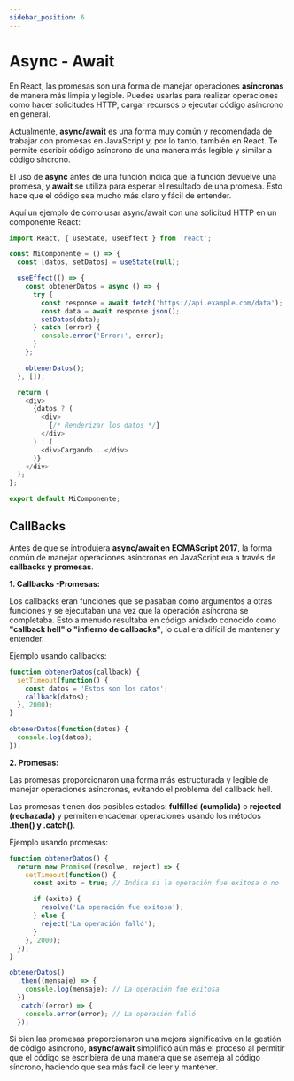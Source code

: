 ```yaml
---
sidebar_position: 6
---
```


# Async - Await

En React, las promesas son una forma de manejar operaciones **asíncronas** de manera más limpia y legible. Puedes usarlas para realizar operaciones como hacer solicitudes HTTP, cargar recursos o ejecutar código asíncrono en general. 

Actualmente, **async/await** es una forma muy común y recomendada de trabajar con promesas en JavaScript y, por lo tanto, también en React. Te permite escribir código asíncrono de una manera más legible y similar a código síncrono.

El uso de **async** antes de una función indica que la función devuelve una promesa, y **await** se utiliza para esperar el resultado de una promesa. Esto hace que el código sea mucho más claro y fácil de entender.

Aquí un ejemplo de cómo usar async/await con una solicitud HTTP en un componente React:

```js
import React, { useState, useEffect } from 'react';

const MiComponente = () => {
  const [datos, setDatos] = useState(null);

  useEffect(() => {
    const obtenerDatos = async () => {
      try {
        const response = await fetch('https://api.example.com/data');
        const data = await response.json();
        setDatos(data);
      } catch (error) {
        console.error('Error:', error);
      }
    };

    obtenerDatos();
  }, []);

  return (
    <div>
      {datos ? (
        <div>
          {/* Renderizar los datos */}
        </div>
      ) : (
        <div>Cargando...</div>
      )}
    </div>
  );
};

export default MiComponente;
```

## **CallBacks**

Antes de que se introdujera **async/await en ECMAScript 2017**, la forma común de manejar operaciones asíncronas en JavaScript era a través de **callbacks y promesas**.

**1. Callbacks -Promesas:**

Los callbacks eran funciones que se pasaban como argumentos a otras funciones y se ejecutaban una vez que la operación asíncrona se completaba.
Esto a menudo resultaba en código anidado conocido como **"callback hell" o "infierno de callbacks"**, lo cual era difícil de mantener y entender.

Ejemplo usando callbacks:

```js
function obtenerDatos(callback) {
  setTimeout(function() {
    const datos = 'Estos son los datos';
    callback(datos);
  }, 2000);
}

obtenerDatos(function(datos) {
  console.log(datos);
});
```

**2. Promesas:**

Las promesas proporcionaron una forma más estructurada y legible de manejar operaciones asíncronas, evitando el problema del callback hell.

Las promesas tienen dos posibles estados: **fulfilled (cumplida)** o **rejected (rechazada)** y permiten encadenar operaciones usando los métodos **.then() y .catch()**.

Ejemplo usando promesas:

```js
function obtenerDatos() {
  return new Promise((resolve, reject) => {
    setTimeout(function() {
      const exito = true; // Indica si la operación fue exitosa o no

      if (exito) {
        resolve('La operación fue exitosa');
      } else {
        reject('La operación falló');
      }
    }, 2000);
  });
}

obtenerDatos()
  .then((mensaje) => {
    console.log(mensaje); // La operación fue exitosa
  })
  .catch((error) => {
    console.error(error); // La operación falló
  });
```

Si bien las promesas proporcionaron una mejora significativa en la gestión de código asíncrono, **async/await** simplificó aún más el proceso al permitir que el código se escribiera de una manera que se asemeja al código síncrono, haciendo que sea más fácil de leer y mantener.